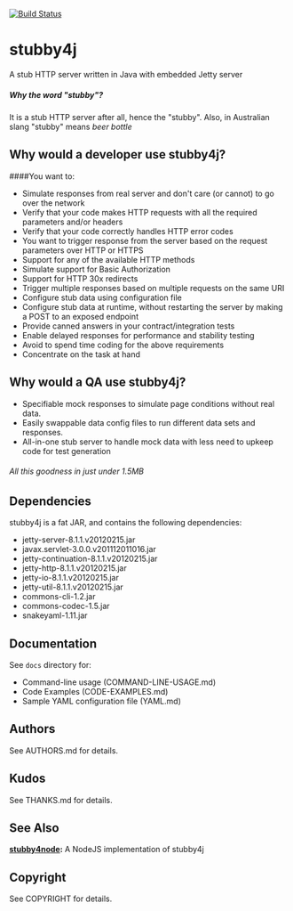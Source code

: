 [![Build Status](https://secure.travis-ci.org/azagniotov/stubby4j.png?branch=master)](http://travis-ci.org/azagniotov/stubby4j)

# stubby4j

A stub HTTP server written in Java with embedded Jetty server	
##### Why the word "stubby"?
It is a stub HTTP server after all, hence the "stubby". Also, in Australian slang "stubby" means _beer bottle_

## Why would a developer use stubby4j?
####You want to:
* Simulate responses from real server and don't care (or cannot) to go over the network
* Verify that your code makes HTTP requests with all the required parameters and/or headers
* Verify that your code correctly handles HTTP error codes
* You want to trigger response from the server based on the request parameters over HTTP or HTTPS
* Support for any of the available HTTP methods
* Simulate support for Basic Authorization
* Support for HTTP 30x redirects
* Trigger multiple responses based on multiple requests on the same URI
* Configure stub data using configuration file
* Configure stub data at runtime, without restarting the server by making a POST to an exposed endpoint
* Provide canned answers in your contract/integration tests
* Enable delayed responses for performance and stability testing
* Avoid to spend time coding for the above requirements  
* Concentrate on the task at hand
	


## Why would a QA use stubby4j?
* Specifiable mock responses to simulate page conditions without real data.
* Easily swappable data config files to run different data sets and responses.
* All-in-one stub server to handle mock data with less need to upkeep code for test generation

###### All this goodness in just under 1.5MB

## Dependencies
stubby4j is a fat JAR, and contains the following dependencies:

* jetty-server-8.1.1.v20120215.jar 
* javax.servlet-3.0.0.v201112011016.jar 
* jetty-continuation-8.1.1.v20120215.jar 
* jetty-http-8.1.1.v20120215.jar 
* jetty-io-8.1.1.v20120215.jar 
* jetty-util-8.1.1.v20120215.jar
* commons-cli-1.2.jar
* commons-codec-1.5.jar
* snakeyaml-1.11.jar


## Documentation
See `docs` directory for:

* Command-line usage (COMMAND-LINE-USAGE.md)
* Code Examples (CODE-EXAMPLES.md)
* Sample YAML configuration file (YAML.md)


## Authors
See AUTHORS.md for details.


## Kudos
See THANKS.md for details.


## See Also
**[stubby4node](https://github.com/Afmrak/stubby4node):** A NodeJS implementation of stubby4j


## Copyright
See COPYRIGHT for details.
